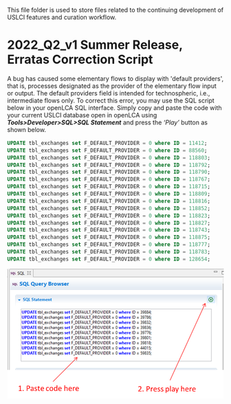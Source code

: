 This file folder is used to store files related to the continuing development of USLCI features and curation workflow. 


# 2022_Q2_v1 Summer Release, Erratas Correction Script

A bug has caused some elementary flows to display with 'default providers', that is, processes designated as the provider of the elementary flow input or output. The default providers field is intended for technospheric, i.e., intermediate flows only. To correct this error, you may use the SQL script below in your openLCA SQL interface. Simply copy and paste the code with your current USLCI database open in openLCA using **_Tools>Developer>SQL>SQL Statement_** and press the _‘Play’_ button as shown below.

```sql
UPDATE tbl_exchanges set F_DEFAULT_PROVIDER = 0 where ID = 11412;
UPDATE tbl_exchanges set F_DEFAULT_PROVIDER = 0 where ID = 88560;
UPDATE tbl_exchanges set F_DEFAULT_PROVIDER = 0 where ID = 118803;
UPDATE tbl_exchanges set F_DEFAULT_PROVIDER = 0 where ID = 118792;
UPDATE tbl_exchanges set F_DEFAULT_PROVIDER = 0 where ID = 118790;
UPDATE tbl_exchanges set F_DEFAULT_PROVIDER = 0 where ID = 118767;
UPDATE tbl_exchanges set F_DEFAULT_PROVIDER = 0 where ID = 118715;
UPDATE tbl_exchanges set F_DEFAULT_PROVIDER = 0 where ID = 118809;
UPDATE tbl_exchanges set F_DEFAULT_PROVIDER = 0 where ID = 118816;
UPDATE tbl_exchanges set F_DEFAULT_PROVIDER = 0 where ID = 118852;
UPDATE tbl_exchanges set F_DEFAULT_PROVIDER = 0 where ID = 118823;
UPDATE tbl_exchanges set F_DEFAULT_PROVIDER = 0 where ID = 118827;
UPDATE tbl_exchanges set F_DEFAULT_PROVIDER = 0 where ID = 118743;
UPDATE tbl_exchanges set F_DEFAULT_PROVIDER = 0 where ID = 118875;
UPDATE tbl_exchanges set F_DEFAULT_PROVIDER = 0 where ID = 118777;
UPDATE tbl_exchanges set F_DEFAULT_PROVIDER = 0 where ID = 118783;
UPDATE tbl_exchanges set F_DEFAULT_PROVIDER = 0 where ID = 128654;
```


![View of SQL Code to Use](/images/2021_Q3_v1_errata_soln_sql.png)
